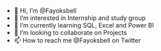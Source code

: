 - 👋 Hi, I’m @Fayoksbell
- 👀 I’m interested in Internship and study group
- 🌱 I’m currently learning SQL, Excel and Power BI
- 💞️ I’m looking to collaborate on Projects
- 📫 How to reach me @Fayoksbell on Twitter 

<!---
Fayoksbell/Fayoksbell is a ✨ special ✨ repository because its `README.md` (this file) appears on your GitHub profile.
You can click the Preview link to take a look at your changes.
--->
